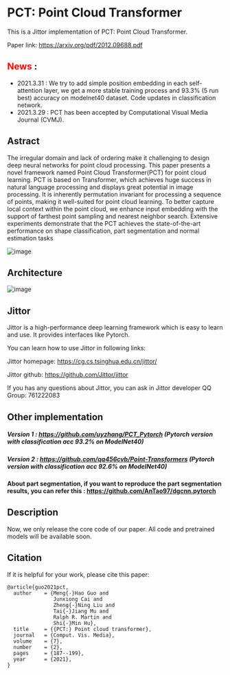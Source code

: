 # PCT: Point Cloud Transformer

This is a Jittor implementation of PCT: Point Cloud Transformer.

Paper link: https://arxiv.org/pdf/2012.09688.pdf


## <font color=red>News</font> :

* 2021.3.31 : We try to add simple position embedding in each self-attention layer, we get a more stable training process and 93.3% (5 run best) accuracy on modelnet40 dataset. Code updates in classification network.
* 2021.3.29 : PCT has been accepted by Computational Visual Media Journal (CVMJ).


## Astract


The irregular domain and lack of ordering make it challenging to design deep neural networks for point cloud processing. This paper presents a novel framework named Point Cloud Transformer(PCT) for point cloud learning. PCT is based on Transformer, which achieves huge success in natural language processing and displays great potential in image processing. It is inherently permutation invariant for processing a sequence of points, making it well-suited for point cloud learning. To better capture local context within the point cloud, we enhance input embedding with the support of farthest point sampling and nearest neighbor search. Extensive experiments demonstrate that the PCT achieves the state-of-the-art performance on shape classification, part segmentation and normal estimation tasks


![image](https://github.com/MenghaoGuo/PCT/blob/main/imgs/attention.png)


## Architecture


![image](https://github.com/MenghaoGuo/PCT/blob/main/imgs/architecture.png)



## Jittor

Jittor is a  high-performance deep learning framework which is easy to learn and use. It provides interfaces like Pytorch.

You can learn how to use Jittor in following links:

Jittor homepage:  https://cg.cs.tsinghua.edu.cn/jittor/

Jittor github:  https://github.com/Jittor/jittor

If you has any questions about Jittor, you can ask in Jittor developer QQ Group: 761222083

## Other implementation

##### Version 1 : https://github.com/uyzhang/PCT_Pytorch (Pytorch version with classification acc 93.2% on ModelNet40)
##### Version 2 : https://github.com/qq456cvb/Point-Transformers (Pytorch version with classification acc 92.6% on ModelNet40)
#### About part segmentation, if you want to reproduce the part segmentation results, you can refer this : https://github.com/AnTao97/dgcnn.pytorch 

## Description


Now, we only release the core code of our paper. All code and pretrained models will be available soon.

## Citation

If it is helpful for your work, please cite this paper:
```
@article{guo2021pct,
  author    = {Meng{-}Hao Guo and
               Junxiong Cai and
               Zheng{-}Ning Liu and
               Tai{-}Jiang Mu and
               Ralph R. Martin and
               Shi{-}Min Hu},
  title     = {{PCT:} Point cloud transformer},
  journal   = {Comput. Vis. Media},
  volume    = {7},
  number    = {2},
  pages     = {187--199},
  year      = {2021},
}
```
